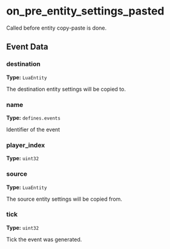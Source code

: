 # on_pre_entity_settings_pasted

Called before entity copy-paste is done.

## Event Data

### destination

**Type:** `LuaEntity`

The destination entity settings will be copied to.

### name

**Type:** `defines.events`

Identifier of the event

### player_index

**Type:** `uint32`

### source

**Type:** `LuaEntity`

The source entity settings will be copied from.

### tick

**Type:** `uint32`

Tick the event was generated.

